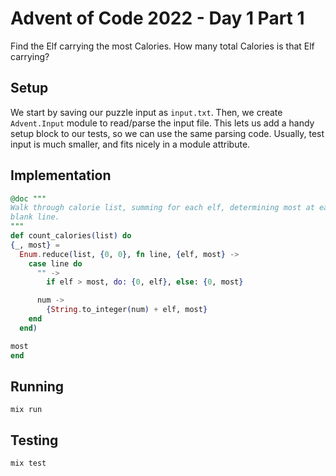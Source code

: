 # Advent of Code 2022 - Day 1 Part 1

Find the Elf carrying the most Calories. How many total Calories is that Elf
carrying?

## Setup

We start by saving our puzzle input as `input.txt`. Then, we create
`Advent.Input` module to read/parse the input file. This lets us add a handy
setup block to our tests, so we can use the same parsing code. Usually, test
input is much smaller, and fits nicely in a module attribute.

## Implementation

```elixir
@doc """
Walk through calorie list, summing for each elf, determining most at each
blank line.
"""
def count_calories(list) do
{_, most} =
  Enum.reduce(list, {0, 0}, fn line, {elf, most} ->
    case line do
      "" ->
        if elf > most, do: {0, elf}, else: {0, most}

      num ->
        {String.to_integer(num) + elf, most}
    end
  end)

most
end
```

## Running

`mix run`

## Testing

`mix test`

